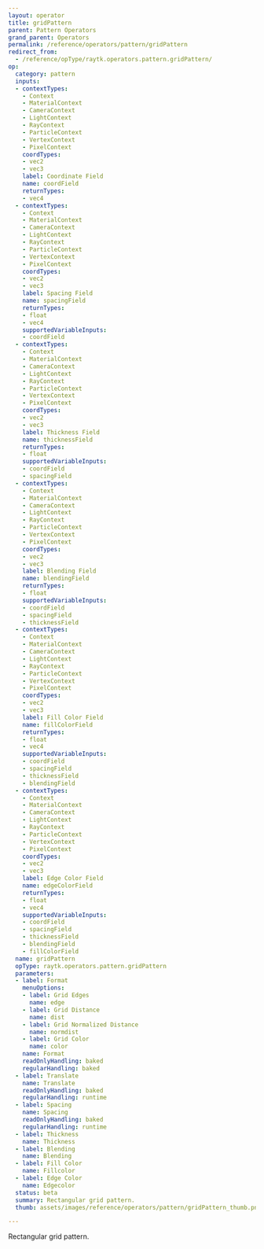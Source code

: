 ```yaml
---
layout: operator
title: gridPattern
parent: Pattern Operators
grand_parent: Operators
permalink: /reference/operators/pattern/gridPattern
redirect_from:
  - /reference/opType/raytk.operators.pattern.gridPattern/
op:
  category: pattern
  inputs:
  - contextTypes:
    - Context
    - MaterialContext
    - CameraContext
    - LightContext
    - RayContext
    - ParticleContext
    - VertexContext
    - PixelContext
    coordTypes:
    - vec2
    - vec3
    label: Coordinate Field
    name: coordField
    returnTypes:
    - vec4
  - contextTypes:
    - Context
    - MaterialContext
    - CameraContext
    - LightContext
    - RayContext
    - ParticleContext
    - VertexContext
    - PixelContext
    coordTypes:
    - vec2
    - vec3
    label: Spacing Field
    name: spacingField
    returnTypes:
    - float
    - vec4
    supportedVariableInputs:
    - coordField
  - contextTypes:
    - Context
    - MaterialContext
    - CameraContext
    - LightContext
    - RayContext
    - ParticleContext
    - VertexContext
    - PixelContext
    coordTypes:
    - vec2
    - vec3
    label: Thickness Field
    name: thicknessField
    returnTypes:
    - float
    supportedVariableInputs:
    - coordField
    - spacingField
  - contextTypes:
    - Context
    - MaterialContext
    - CameraContext
    - LightContext
    - RayContext
    - ParticleContext
    - VertexContext
    - PixelContext
    coordTypes:
    - vec2
    - vec3
    label: Blending Field
    name: blendingField
    returnTypes:
    - float
    supportedVariableInputs:
    - coordField
    - spacingField
    - thicknessField
  - contextTypes:
    - Context
    - MaterialContext
    - CameraContext
    - LightContext
    - RayContext
    - ParticleContext
    - VertexContext
    - PixelContext
    coordTypes:
    - vec2
    - vec3
    label: Fill Color Field
    name: fillColorField
    returnTypes:
    - float
    - vec4
    supportedVariableInputs:
    - coordField
    - spacingField
    - thicknessField
    - blendingField
  - contextTypes:
    - Context
    - MaterialContext
    - CameraContext
    - LightContext
    - RayContext
    - ParticleContext
    - VertexContext
    - PixelContext
    coordTypes:
    - vec2
    - vec3
    label: Edge Color Field
    name: edgeColorField
    returnTypes:
    - float
    - vec4
    supportedVariableInputs:
    - coordField
    - spacingField
    - thicknessField
    - blendingField
    - fillColorField
  name: gridPattern
  opType: raytk.operators.pattern.gridPattern
  parameters:
  - label: Format
    menuOptions:
    - label: Grid Edges
      name: edge
    - label: Grid Distance
      name: dist
    - label: Grid Normalized Distance
      name: normdist
    - label: Grid Color
      name: color
    name: Format
    readOnlyHandling: baked
    regularHandling: baked
  - label: Translate
    name: Translate
    readOnlyHandling: baked
    regularHandling: runtime
  - label: Spacing
    name: Spacing
    readOnlyHandling: baked
    regularHandling: runtime
  - label: Thickness
    name: Thickness
  - label: Blending
    name: Blending
  - label: Fill Color
    name: Fillcolor
  - label: Edge Color
    name: Edgecolor
  status: beta
  summary: Rectangular grid pattern.
  thumb: assets/images/reference/operators/pattern/gridPattern_thumb.png

---
```



Rectangular grid pattern.